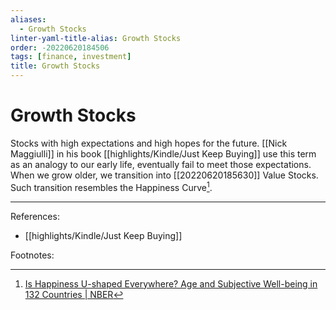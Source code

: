 ```yaml
---
aliases:
  - Growth Stocks
linter-yaml-title-alias: Growth Stocks
order: -20220620184506
tags: [finance, investment]
title: Growth Stocks
---
```


# Growth Stocks

Stocks with high expectations and high hopes for the future. [[Nick Maggiulli]] in his book [[highlights/Kindle/Just Keep Buying]] use this term as an analogy to our early life, eventually fail to meet those expectations. When we grow older, we transition into [[20220620185630]] Value Stocks. Such transition resembles the Happiness Curve[^1].

---
References:
- [[highlights/Kindle/Just Keep Buying]]

Footnotes:

[^1]: [Is Happiness U-shaped Everywhere? Age and Subjective Well-being in 132 Countries | NBER](https://www.nber.org/papers/w26641)